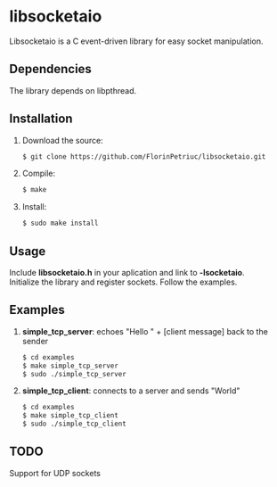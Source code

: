 # libsocketaio

Libsocketaio is a C event-driven library for easy socket manipulation.

## Dependencies

The library depends on libpthread.

## Installation

1. Download the source:<br />
	```bash
	$ git clone https://github.com/FlorinPetriuc/libsocketaio.git
	```
	
2. Compile:<br />
	```bash
	$ make
	```
	
3. Install:<br />
	```bash
	$ sudo make install
	```
	
## Usage

Include <b>libsocketaio.h</b> in your aplication and link to <b>-lsocketaio</b>.</br>
Initialize the library and register sockets. Follow the examples.

## Examples

1. <b>simple_tcp_server</b>: echoes "Hello " + [client message] back to the sender

	```bash
	$ cd examples
	$ make simple_tcp_server
	$ sudo ./simple_tcp_server
	```

1. <b>simple_tcp_client</b>: connects to a server and sends "World"

	```bash
	$ cd examples
	$ make simple_tcp_client
	$ sudo ./simple_tcp_client
	```

## TODO
Support for UDP sockets